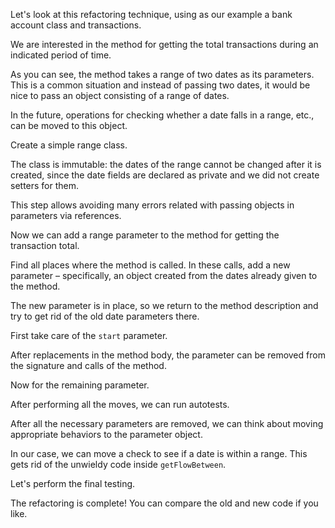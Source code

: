 Let's look at this refactoring technique, using as our example a bank account class and transactions.

We are interested in the method for getting the total transactions during an indicated period of time.

As you can see, the method takes a range of two dates as its parameters. This is a common situation and instead of passing two dates, it would be nice to pass an object consisting of a range of dates.

In the future, operations for checking whether a date falls in a range, etc., can be moved to this object.

Create a simple range class.

The class is immutable: the dates of the range cannot be changed after it is created, since the date fields are declared as private and we did not create setters for them.

This step allows avoiding many errors related with passing objects in parameters via references.

Now we can add a range parameter to the method for getting the transaction total.

Find all places where the method is called. In these calls, add a new parameter – specifically, an object created from the dates already given to the method.

The new parameter is in place, so we return to the method description and try to get rid of the old date parameters there.

First take care of the <code>start</code> parameter.

After replacements in the method body, the parameter can be removed from the signature and calls of the method.

Now for the remaining parameter.

After performing all the moves, we can run autotests.

After all the necessary parameters are removed, we can think about moving appropriate behaviors to the parameter object.

In our case, we can move a check to see if a date is within a range. This gets rid of the unwieldy code inside <code>getFlowBetween</code>.

Let's perform the final testing.

The refactoring is complete! You can compare the old and new code if you like.